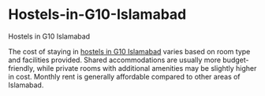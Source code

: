 # Hostels-in-G10-Islamabad
Hostels in G10 Islamabad

The cost of staying in [hostels in G10 Islamabad](https://shaheenhostels.pk/hostels-in-g10-islamabad/) varies based on room type and facilities provided. Shared accommodations are usually more budget-friendly, while private rooms with additional amenities may be slightly higher in cost. Monthly rent is generally affordable compared to other areas of Islamabad.
